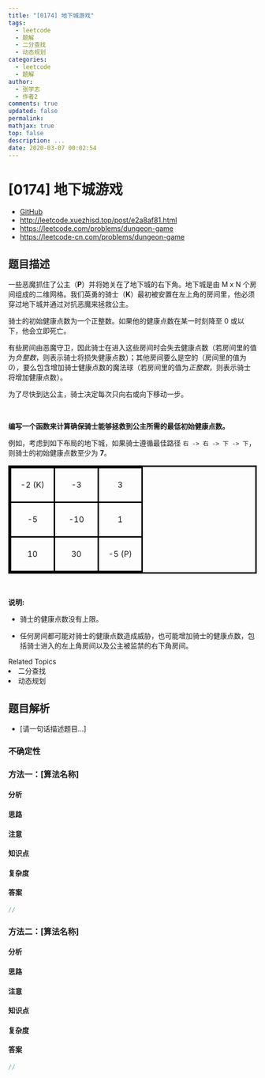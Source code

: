 ```yaml
---
title: "[0174] 地下城游戏"
tags:
  - leetcode
  - 题解
  - 二分查找
  - 动态规划
categories:
  - leetcode
  - 题解
author:
  - 张学志
  - 作者2
comments: true
updated: false
permalink:
mathjax: true
top: false
description: ...
date: 2020-03-07 00:02:54
---
```



# [0174] 地下城游戏
* [GitHub](https://github.com/algoboy101/LeetCodeCrowdsource/tree/master/_posts/QA/%5B0174%5D%20%E5%9C%B0%E4%B8%8B%E5%9F%8E%E6%B8%B8%E6%88%8F.md)
* http://leetcode.xuezhisd.top/post/e2a8af81.html
* https://leetcode.com/problems/dungeon-game
* https://leetcode-cn.com/problems/dungeon-game


## 题目描述

<style>
table.dungeon, .dungeon th, .dungeon td {
  border:3px solid black;
}

 .dungeon th, .dungeon td {
    text-align: center;
    height: 70px;
    width: 70px;
}
</style>

<p>一些恶魔抓住了公主（<strong>P</strong>）并将她关在了地下城的右下角。地下城是由&nbsp;M x N 个房间组成的二维网格。我们英勇的骑士（<strong>K</strong>）最初被安置在左上角的房间里，他必须穿过地下城并通过对抗恶魔来拯救公主。</p>

<p>骑士的初始健康点数为一个正整数。如果他的健康点数在某一时刻降至 0 或以下，他会立即死亡。</p>

<p>有些房间由恶魔守卫，因此骑士在进入这些房间时会失去健康点数（若房间里的值为<em>负整数</em>，则表示骑士将损失健康点数）；其他房间要么是空的（房间里的值为 <em>0</em>），要么包含增加骑士健康点数的魔法球（若房间里的值为<em>正整数</em>，则表示骑士将增加健康点数）。</p>

<p>为了尽快到达公主，骑士决定每次只向右或向下移动一步。</p>

<p>&nbsp;</p>

<p><strong>编写一个函数来计算确保骑士能够拯救到公主所需的最低初始健康点数。</strong></p>

<p>例如，考虑到如下布局的地下城，如果骑士遵循最佳路径 <code>右 -&gt; 右 -&gt; 下 -&gt; 下</code>，则骑士的初始健康点数至少为 <strong>7</strong>。</p>

<table class="dungeon">
<tr> 
<td>-2 (K)</td> 
<td>-3</td> 
<td>3</td> 
</tr> 
<tr> 
<td>-5</td> 
<td>-10</td> 
<td>1</td> 
</tr> 
<tr> 
<td>10</td> 
<td>30</td> 
<td>-5 (P)</td> 
</tr> 
</table>
<!---2K   -3  3
-5   -10   1
10 30   5P-->

<p>&nbsp;</p>

<p><strong>说明:</strong></p>

<ul>
	<li>
	<p>骑士的健康点数没有上限。</p>
	</li>
	<li>任何房间都可能对骑士的健康点数造成威胁，也可能增加骑士的健康点数，包括骑士进入的左上角房间以及公主被监禁的右下角房间。</li>
</ul><div><div>Related Topics</div><div><li>二分查找</li><li>动态规划</li></div></div>


## 题目解析
* [请一句话描述题目...]

### 不确定性


### 方法一：[算法名称]

#### 分析

#### 思路

#### 注意

#### 知识点

#### 复杂度

#### 答案

```cpp
//
```


### 方法二：[算法名称]

#### 分析

#### 思路

#### 注意

#### 知识点

#### 复杂度

#### 答案

```cpp
//
```


